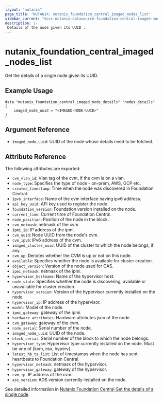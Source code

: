 ```yaml
---
layout: "nutanix"
page_title: "NUTANIX: nutanix_foundation_central_imaged_nodes_list"
sidebar_current: "docs-nutanix-datasource-foundation-central-imaged-nodes"
description: |-
 Details of the node given its UUID .
---
```


# nutanix_foundation_central_imaged_nodes_list

Get the details of a single node given its UUID.

## Example Usage

```hcl
data "nutanix_foundation_central_imaged_node_details" "nodes_details" {
    imaged_node_uuid = "<IMAGED-NODE-UUID>"
}
```

## Argument Reference

* `imaged_node_uuid`: UUID of the node whose details need to be fetched. 

## Attribute Reference

The following attributes are exported:

* `cvm_vlan_id`: Vlan tag of the cvm, if the cvm is on a vlan.
* `node_type`: Specifies the type of node - on-prem, AWS, GCP etc.
* `created_timestamp`: Time when the node was discovered in Foundation Central.
* `ipv6_interface`: Name of the cvm interface having ipv6 address.
* `api_key_uuid`: API key used to register the node.
* `foundation_version`: Foundation version installed on the node.
* `current_time`: Current time of Foundation Central.
* `node_position`: Position of the node in the block.
* `cvm_netmask`: netmask of the cvm.
* `ipmi_ip`: IP address of the ipmi.
* `cvm_uuid`: Node UUID from the node's cvm.
* `cvm_ipv6`: IPv6 address of the cvm.
* `imaged_cluster_uuid`: UUID of the cluster to which the node belongs, if any.
* `cvm_up`: Denotes whether the CVM is up or not on this node.
* `available`: Specifies whether the node is available for cluster creation.
* `object_version`: Version of the node used for CAS.
* `ipmi_netmask`: netmask of the ipmi.
* `hypervisor_hostname`: Name of the hypervisor host.
* `node_state`: Specifies whether the node is discovering, available or unavailable for cluster creation.
* `hypervisor_version`: Version of the hypervisor currently installed on the node.
* `hypervisor_ip`: IP address of the hypervisor.
* `model`: Model of the node.
* `ipmi_gateway`: gateway of the ipmi.
* `hardware_attributes`: Hardware attributes json of the node.
* `cvm_gateway`: gateway of the cvm.
* `node_serial`: Serial number of the node.
* `imaged_node_uuid`: UUID of the node.
* `block_serial`: Serial number of the block to which the node belongs.
* `hypervisor_type`: Hypervisor type currently installed on the node. Must be one of {kvm, esx, hyperv}.
* `latest_hb_ts_list`: List of timestamps when the node has sent heartbeats to Foundation Central.
* `hypervisor_netmask`: netmask of the hypervisor.
* `hypervisor_gateway`: gateway of the hypervisor.
* `cvm_ip`: IP address of the cvm.
* `aos_version`: AOS version currently installed on the node.

See detailed information in [Nutanix Foundation Central Get the details of a single node](https://www.nutanix.dev/api_references/foundation-central/#/b3A6MjIyMjI3NDA-get-the-details-of-a-single-node).
